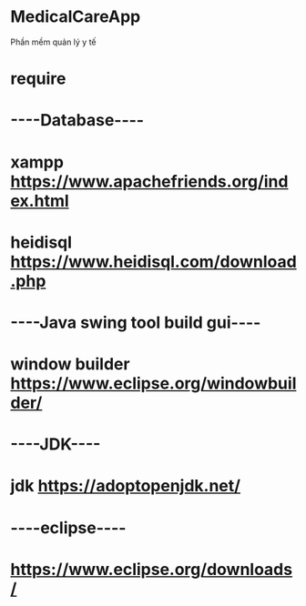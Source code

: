 # MedicalCareApp
Phần mềm quản lý y tế

# require 
# ----Database----
# xampp https://www.apachefriends.org/index.html
# heidisql https://www.heidisql.com/download.php

# ----Java swing tool build gui----
# window builder https://www.eclipse.org/windowbuilder/

# ----JDK----
# jdk https://adoptopenjdk.net/

# ----eclipse----
# https://www.eclipse.org/downloads/
